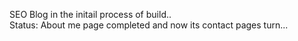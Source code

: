SEO Blog in the initail process of build.. <br />
Status: About me page completed and now its contact pages turn...


